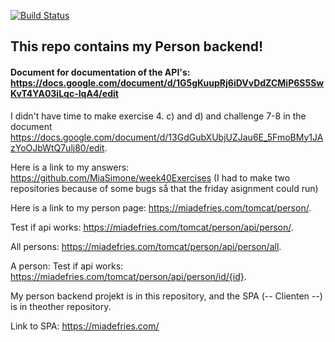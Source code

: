 [![Build Status](https://travis-ci.com/MiaSimone/week40Person.svg?branch=master)](https://travis-ci.com/MiaSimone/week40Person)

## This repo contains my Person backend!
#### Document for documentation of the API's: https://docs.google.com/document/d/1G5gKuupRj6iDVvDdZCMiP6S5SwKvT4YA03iLqc-IqA4/edit

I didn't have time to make exercise 4. c) and d) and challenge 7-8 in the document https://docs.google.com/document/d/13GdGubXUbjUZJau6E_5FmoBMy1JAzYoOJbWtQ7ulj80/edit.

Here is a link to my answers: https://github.com/MiaSimone/week40Exercises
(I had to make two repositories because of some bugs så that the friday asignment could run)


Here is a link to my person page: https://miadefries.com/tomcat/person/.

Test if api works: https://miadefries.com/tomcat/person/api/person/.

All persons: https://miadefries.com/tomcat/person/api/person/all.

A person: Test if api works: https://miadefries.com/tomcat/person/api/person/id/{id}.



My person backend projekt is in this repository, and the SPA (-- Clienten --) is in theother repository.

Link to SPA: https://miadefries.com/
